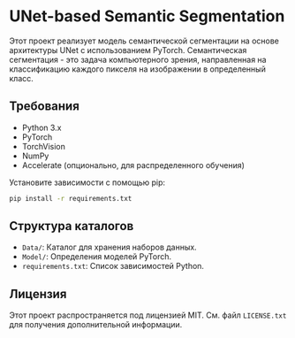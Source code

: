 # UNet-based Semantic Segmentation

Этот проект реализует модель семантической сегментации на основе архитектуры UNet с использованием PyTorch. Семантическая сегментация - это задача компьютерного зрения, направленная на классификацию каждого пикселя на изображении в определенный класс.

## Требования

- Python 3.x
- PyTorch
- TorchVision
- NumPy
- Accelerate (опционально, для распределенного обучения)

Установите зависимости с помощью pip:

```bash
pip install -r requirements.txt
```
## Структура каталогов

- `Data/`: Каталог для хранения наборов данных.
- `Model/`: Определения моделей PyTorch.
- `requirements.txt`: Список зависимостей Python.


## Лицензия

Этот проект распространяется под лицензией MIT. См. файл `LICENSE.txt` для получения дополнительной информации.
